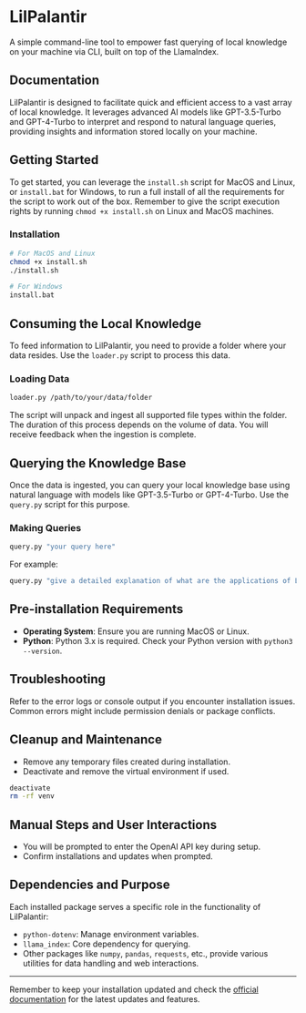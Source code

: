 
# LilPalantir
A simple command-line tool to empower fast querying of local knowledge on your machine via CLI, built on top of the LlamaIndex.

## Documentation
LilPalantir is designed to facilitate quick and efficient access to a vast array of local knowledge. It leverages advanced AI models like GPT-3.5-Turbo and GPT-4-Turbo to interpret and respond to natural language queries, providing insights and information stored locally on your machine.

## Getting Started
To get started, you can leverage the `install.sh` script for MacOS and Linux, or `install.bat` for Windows, to run a full install of all the requirements for the script to work out of the box. Remember to give the script execution rights by running `chmod +x install.sh` on Linux and MacOS machines.

### Installation
```bash
# For MacOS and Linux
chmod +x install.sh
./install.sh

# For Windows
install.bat
```

## Consuming the Local Knowledge
To feed information to LilPalantir, you need to provide a folder where your data resides. Use the `loader.py` script to process this data.

### Loading Data
```bash
loader.py /path/to/your/data/folder
```
The script will unpack and ingest all supported file types within the folder. The duration of this process depends on the volume of data. You will receive feedback when the ingestion is complete.

## Querying the Knowledge Base
Once the data is ingested, you can query your local knowledge base using natural language with models like GPT-3.5-Turbo or GPT-4-Turbo. Use the `query.py` script for this purpose.

### Making Queries
```bash
query.py "your query here"
```
For example:
```bash
query.py "give a detailed explanation of what are the applications of LSTM?"
```

## Pre-installation Requirements
- **Operating System**: Ensure you are running MacOS or Linux.
- **Python**: Python 3.x is required. Check your Python version with `python3 --version`.

## Troubleshooting
Refer to the error logs or console output if you encounter installation issues. Common errors might include permission denials or package conflicts.

## Cleanup and Maintenance
- Remove any temporary files created during installation.
- Deactivate and remove the virtual environment if used.

```bash
deactivate
rm -rf venv
```

## Manual Steps and User Interactions
- You will be prompted to enter the OpenAI API key during setup.
- Confirm installations and updates when prompted.

## Dependencies and Purpose
Each installed package serves a specific role in the functionality of LilPalantir:
- `python-dotenv`: Manage environment variables.
- `llama_index`: Core dependency for querying.
- Other packages like `numpy`, `pandas`, `requests`, etc., provide various utilities for data handling and web interactions.

---

Remember to keep your installation updated and check the [official documentation](https://github.com/LilPalantir) for the latest updates and features.
